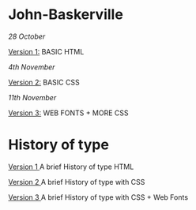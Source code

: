 # John-Baskerville

*28 October*

<a href="https://chrisdale99.github.io/John-baskerville/baskerville.html">Version 1:</a> BASIC HTML


*4th November*

<a href="https://chrisdale99.github.io/John-baskerville/baskerville2.html">Version 2:</a> BASIC CSS


*11th November*

<a href="https://chrisdale99.github.io/John-baskerville/baskerville3.html">Version 3:</a> WEB FONTS + MORE CSS



# History of type

<a href="https://chrisdale99.github.io/John-baskerville/history1.html"> Version 1 </a> A brief History of type HTML


<a href="https://chrisdale99.github.io/John-baskerville/history2.html"> Version 2 </a> A brief History of type with CSS


<a href="https://chrisdale99.github.io/John-baskerville/history2.html"> Version 3 </a> A brief History of type with CSS + Web Fonts




